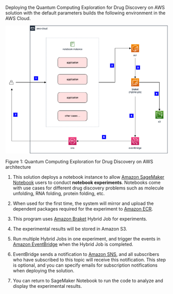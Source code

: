 Deploying the Quantum Computing Exploration for Drug Discovery on AWS solution with the default parameters builds the following environment in the AWS Cloud.

![architecture](./images/architecture.png)

Figure 1: Quantum Computing Exploration for Drug Discovery on AWS architecture

1. This solution deploys a notebook instance to allow [Amazon SageMaker Notebook](https://docs.aws.amazon.com/sagemaker/latest/dg/nbi.html) users to conduct **notebook experiments**. Notebooks come with use cases for different drug discovery problems such as molecule unfolding, RNA folding, protein folding, etc.

2. When used for the first time, the system will mirror and upload the dependent packages required for the experiment to [Amazon ECR][ecr].

3. This program uses [Amazon Braket][braket] Hybrid Job for experiments.

4. The experimental results will be stored in Amazon S3.

5. Run multiple Hybrid Jobs in one experiment, and trigger the events in [Amazon EventBridge][eventbridge] when the Hybrid Job is completed.

6. EventBridge sends a notification to [Amazon SNS][sns], and all subscribers who have subscribed to this topic will receive this notification. This step is optional, and you can specify emails for subscription notifications when deploying the solution.

7. You can return to SageMaker Notebook to run the code to analyze and display the experimental results.

[sagemaker]: https://aws.amazon.com/sagemaker/
[braket]: https://aws.amazon.com/braket/
[ecr]: https://aws.amazon.com/ecr/
[s3]: https://aws.amazon.com/s3/
[eventbridge]: https://aws.amazon.com/eventbridge/
[sns]: https://aws.amazon.com/sns/
